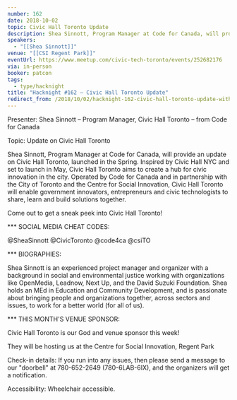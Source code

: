 ```yaml
---
number: 162
date: 2018-10-02
topic: Civic Hall Toronto Update
description: Shea Sinnott, Program Manager at Code for Canada, will provide an update on Civic Hall Toronto, launched in the Spring. Inspired by Civic Hall NYC and set to launch in May, Civic Hall Toronto aims to create a hub for civic innovation in the city. Operated by Code for Canada and in partnership with the City of Toronto and the Centre for Social Innovation, Civic Hall Toronto will enable government innovators, entrepreneurs and civic technologists to share, learn and build solutions together.
speakers:
  - "[[Shea Sinnott]]"
venue: "[[CSI Regent Park]]"
eventUrl: https://www.meetup.com/civic-tech-toronto/events/252682176
via: in-person
booker: patcon
tags:
  - type/hacknight
title: "Hacknight #162 – Civic Hall Toronto Update"
redirect_from: /2018/10/02/hacknight-162-civic-hall-toronto-update-with-shea-sinnott/
---
```


Presenter: Shea Sinnott – Program Manager, Civic Hall Toronto – from Code for Canada

Topic: Update on Civic Hall Toronto

Shea Sinnott, Program Manager at Code for Canada, will provide an update on Civic Hall Toronto, launched in the Spring. Inspired by Civic Hall NYC and set to launch in May, Civic Hall Toronto aims to create a hub for civic innovation in the city. Operated by Code for Canada and in partnership with the City of Toronto and the Centre for Social Innovation, Civic Hall Toronto will enable government innovators, entrepreneurs and civic technologists to share, learn and build solutions together.

Come out to get a sneak peek into Civic Hall Toronto!

*** SOCIAL MEDIA CHEAT CODES:

@SheaSinnott @CivicToronto @code4ca @csiTO 

*** BIOGRAPHIES:

Shea Sinnott is an experienced project manager and organizer with a background in social and environmental justice working with organizations like OpenMedia, Leadnow, Next Up, and the David Suzuki Foundation. Shea holds an MEd in Education and Community Development, and is passionate about bringing people and organizations together, across sectors and issues, to work for a better world (for all of us).

*** THIS MONTH'S VENUE SPONSOR:

Civic Hall Toronto is our God and venue sponsor this week!

They will be hosting us at the Centre for Social Innovation, Regent Park

Check-in details: If you run into any issues, then please send a message to our "doorbell" at 780-652-2649 (780-6LAB-6IX), and the organizers will get a notification.

Accessibility: Wheelchair accessible.